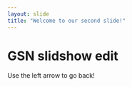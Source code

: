 ```yaml
---
layout: slide
title: "Welcome to our second slide!"
---
```

# GSN slidshow edit

Use the left arrow to go back!
